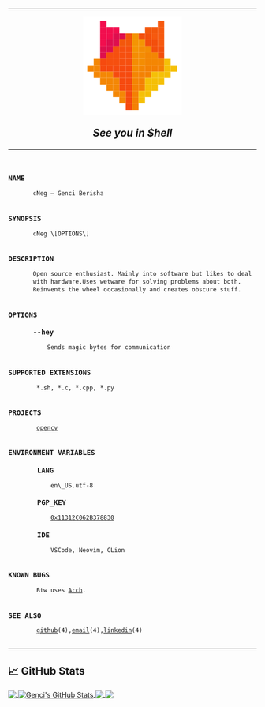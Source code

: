 ****
<p align="center">
  <img src="./fox.svg" alt="Logo">
</p>

<h2 align= "center" style="margin: 1em;!important">
  <b><i>See you in $hell</b></i>
</h2>

****

<!-- I hate Github for not supporting CSS -->
<pre>
<code>
<h3>NAME</h3>       cNeg — Genci Berisha

<h3>SYNOPSIS</h3>       cNeg \[OPTIONS\]

<h3>DESCRIPTION</h3>       Open source enthusiast. Mainly into software but likes to deal
       with hardware.Uses wetware for solving problems about both.
       Reinvents the wheel occasionally and creates obscure stuff.

<h3>OPTIONS</h3><h3>      --hey</h3>           Sends magic bytes for communication

<h3>SUPPORTED EXTENSIONS</h3>        *.sh, *.c, *.cpp, *.py

<h3>PROJECTS</h3>        <a href="https://github.com/opencv/opencv">opencv</a>

<h3>ENVIRONMENT VARIABLES</h3><h3>       LANG</h3>            en\_US.utf-8<h3>       PGP_KEY</h3>            <a href="https://github.com/neg-c.gpg">0x11312C062B378830</a><h3>       IDE</h3>            VSCode, Neovim, CLion

<h3>KNOWN BUGS</h3>        Btw uses <a href="https://archlinux.org/">Arch</a>.

<h3>SEE ALSO</h3>        <a href="https://github.com/neg-c">github</a>(4),<a href="mailto:me@genciberisha.dev">email</a>(4),<a href="https://www.linkedin.com/in/genciberisha/">linkedin</a>(4)
</code>
</pre>

****
## &#x1f4c8; GitHub Stats

<p style="margin:em">
<a href="https://github.com/neg-c/neg-c">
  <img align="center" src="https://github-readme-stats.vercel.app/api/top-langs/?username=neg-c&hide=java,html,tex&theme=gruvbox&langs_count=3" />
</a>
<a href="https://github.com/neg-c/neg-c">
  <img align="center" src="https://github-readme-stats.vercel.app/api?username=neg-c&show_icons=true&line_height=27&count_private=true&theme=gruvbox" alt="Genci's GitHub Stats" />
</a>


<a href="https://github.com/opencv/opencv">
  <img align="center" src="https://github-readme-stats.vercel.app/api/pin/?username=opencv&repo=opencv&show_owner=true&theme=gruvbox" />
  </a>
<a href="https://github.com/godotengine/godot">
  <img align="center" src="https://github-readme-stats.vercel.app/api/pin/?username=godotengine&repo=godot&show_owner=true&theme=gruvbox" />
</a>
</p>
